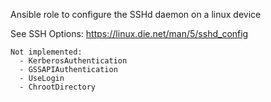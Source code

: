 Ansible role to configure the SSHd daemon on a linux device

See SSH Options:
https://linux.die.net/man/5/sshd_config

```
Not implemented:
  - KerberosAuthentication
  - GSSAPIAuthentication
  - UseLogin
  - ChrootDirectory
```

